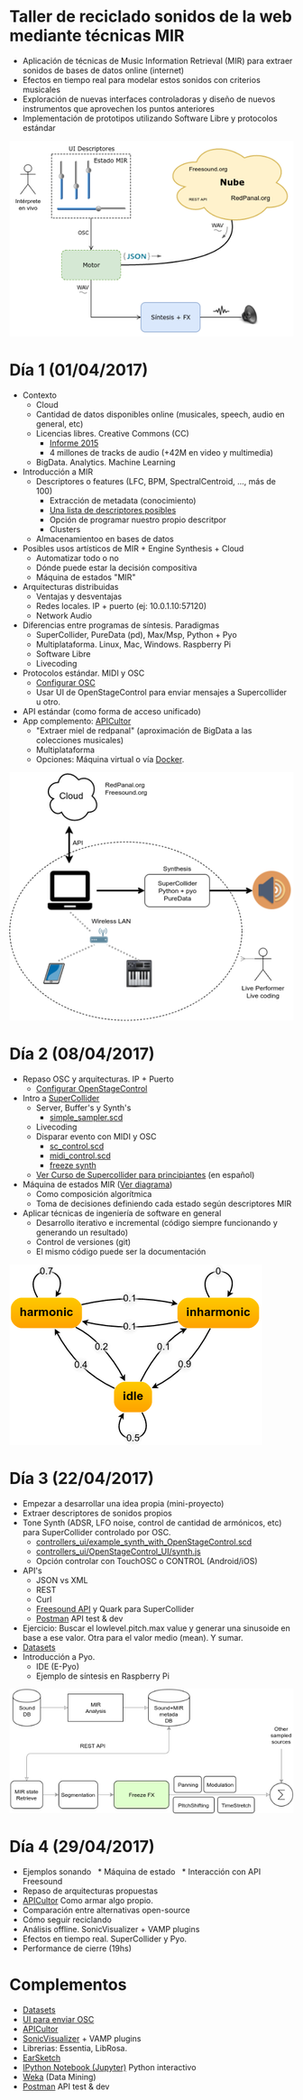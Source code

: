 # Taller de reciclado sonidos de la web mediante técnicas MIR

* Aplicación de técnicas de Music Information Retrieval (MIR) para extraer sonidos de bases de datos online (internet)
* Efectos en tiempo real para modelar estos sonidos con criterios musicales
* Exploración de nuevas interfaces controladoras y diseño de nuevos instrumentos que aprovechen los puntos anteriores
* Implementación de prototipos utilizando Software Libre y protocolos estándar

![](InstrNubeTI_repr.png)

# Día 1 (01/04/2017)
 * Contexto
   * Cloud
   * Cantidad de datos disponibles online (musicales, speech, audio en general, etc)
   * Licencias libres. Creative Commons (CC)
     * [Informe 2015](https://stateof.creativecommons.org/2015/)
     * 4 millones de tracks de audio (+42M en video y multimedia)
   * BigData. Analytics. Machine Learning
 * Introducción a MIR
   * Descriptores o features (LFC, BPM, SpectralCentroid, ..., más de 100)
     * Extracción de metadata (conocimiento)
     * [Una lista de descriptores posibles](http://essentia.upf.edu/documentation/algorithms_overview.html)
     * Opción de programar nuestro propio descritpor
     * Clusters
   * Almacenamientoo en bases de datos
 * Posibles usos artísticos de MIR + Engine Synthesis + Cloud
   * Automatizar todo o no
   * Dónde puede estar la decisión compositiva
   * Máquina de estados "MIR"
 * Arquitecturas distribuidas
   * Ventajas y desventajas
   * Redes locales. IP + puerto (ej: 10.0.1.10:57120)
   * Network Audio
 * Diferencias entre programas de síntesis. Paradigmas
   * SuperCollider, PureData (pd), Max/Msp, Python + Pyo
   * Multiplataforma. Linux, Mac, Windows. Raspberry Pi
   * Software Libre 
   * Livecoding
 * Protocolos estándar. MIDI y OSC
   * [Configurar OSC](controllers_ui/SetUp.md)
   * Usar UI de OpenStageControl para enviar mensajes a Supercollider u otro.
 * API estándar (como forma de acceso unificado)
 * App complemento: [APICultor](https://sonidosmutantes.github.io/apicultor/)
   * "Extraer miel de redpanal" (aproximación de BigData a las colecciones musicales)
   * Multiplataforma
   * Opciones: Máquina virtual o vía [Docker](https://sonidosmutantes.github.io/apicultor/docker.html).

![](workflow.png)

# Día 2 (08/04/2017)
 * Repaso OSC y arquitecturas. IP + Puerto
   * [Configurar OpenStageControl](controllers_ui/SetUp.md)
 * Intro a [SuperCollider](http://supercollider.github.io/)
   * Server, Buffer's y Synth's
     * [simple_sampler.scd](SuperCollider/simple_sampler.scd)
   * Livecoding     
   * Disparar evento con MIDI y OSC
     * [sc_control.scd](SuperCollider/controladores/osc_control.scd)
     * [midi_control.scd](SuperCollider/controladores/midi_control.scd)
     * [freeze synth](SuperCollider/sampler/freeze_control_midi.scd)
   * [Ver Curso de Supercollider para principiantes](http://cmm.cenart.gob.mx/tallerdeaudio/cursos/cursocollider/textos/curso%20de%20supercollider%20principiantes.pdf) (en español)
 * Máquina de estados MIR ([Ver diagrama](state_machine.png))
   * Como composición algorítmica
   * Toma de decisiones definiendo cada estado según descriptores MIR
 * Aplicar técnicas de ingeniería de software en general
   * Desarrollo iterativo e incremental (código siempre funcionando y generando un resultado)
   * Control de versiones (git)
   * El mismo código puede ser la documentación

![](state_machine.png)

# Día 3 (22/04/2017)
 * Empezar a desarrollar una idea propia (mini-proyecto)
 * Extraer descriptores de sonidos propios
 * Tone Synth (ADSR, LFO noise, control de cantidad de armónicos, etc) para SuperCollider controlado por OSC.
   * [controllers_ui/example_synth_with_OpenStageControl.scd](controllers_ui/example_synth_with_OpenStageControl.scd)
   * [controllers_ui/OpenStageControl_UI/synth.js](controllers_ui/OpenStageControl_UI/synth.js)
   * Opción controlar con TouchOSC o CONTROL (Android/iOS)
 * API's
   * JSON vs XML
   * REST
   * Curl
   * [Freesound API](Freesound_API.md) y Quark para SuperCollider
   * [Postman](https://www.getpostman.com/) API test & dev
 * Ejercicio: Buscar el lowlevel.pitch.max value y generar una sinusoide en base a ese valor. Otra para el valor medio (mean). Y sumar.
 * [Datasets](Datasets.md)
 * Introducción a Pyo.
   * IDE (E-Pyo)
   * Ejemplo de síntesis en Raspberry Pi

![](Apicultor_chain.png)

# Día 4 (29/04/2017)
 * Ejemplos sonando
   * Máquina de estado
   * Interacción con API Freesound
 * Repaso de arquitecturas propuestas  
 * [APICultor](APICultor_API.md) Como armar algo propio.
 * Comparación entre alternativas open-source
 * Cómo seguir reciclando
 * Análisis offline. SonicVisualizer + VAMP plugins
 * Efectos en tiempo real. SuperCollider y Pyo.
 * Performance de cierre (19hs)
 
 # Complementos
 * [Datasets](Datasets.md)
 * [UI para enviar OSC](controllers_ui/SetUp.md)
 * [APICultor](https://sonidosmutantes.github.io/apicultor/)
 * [SonicVisualizer](http://www.sonicvisualiser.org/) + VAMP plugins
 * Librerias: Essentia, LibRosa.
 * [EarSketch](https://earsketch.gatech.edu/landing/#/)
 * [IPython Notebook (Jupyter)](https://ipython.org/notebook.html) Python interactivo
 * [Weka](http://www.cs.waikato.ac.nz/ml/weka/) (Data Mining)
 * [Postman](https://www.getpostman.com/) API test & dev
